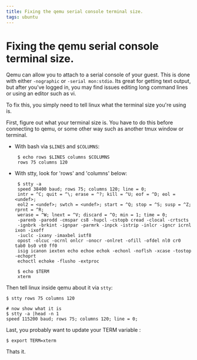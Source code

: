 ```yaml
---
title: Fixing the qemu serial console terminal size.
tags: ubuntu
---
```

# Fixing the qemu serial console terminal size.
Qemu can allow you to attach to a serial console of your guest.
This is done with either `-nographic` or `-serial mon:stdio`.
Its great for getting text output, but after you've logged in,
you may find issues editing long command lines or using an editor
such as vi.

To fix this, you simply need to tell linux what the terminal
size you're using is.

First, figure out what your terminal size is.  You have to do this
before connecting to qemu, or some other way such as another tmux
window or terminal.

 * With bash via `$LINES` and `$COLUMNS`:

        $ echo rows $LINES columns $COLUMNS
        rows 75 columns 120

 * With stty, look for 'rows' and 'columns' below:

        $ stty -a
        speed 38400 baud; rows 75; columns 120; line = 0;
        intr = ^C; quit = ^\; erase = ^?; kill = ^U; eof = ^D; eol = <undef>;
        eol2 = <undef>; swtch = <undef>; start = ^Q; stop = ^S; susp = ^Z; rprnt = ^R;
        werase = ^W; lnext = ^V; discard = ^O; min = 1; time = 0;
        -parenb -parodd -cmspar cs8 -hupcl -cstopb cread -clocal -crtscts
        -ignbrk -brkint -ignpar -parmrk -inpck -istrip -inlcr -igncr icrnl ixon -ixoff
        -iuclc -ixany -imaxbel iutf8
        opost -olcuc -ocrnl onlcr -onocr -onlret -ofill -ofdel nl0 cr0 tab0 bs0 vt0 ff0
        isig icanon iexten echo echoe echok -echonl -noflsh -xcase -tostop -echoprt
        echoctl echoke -flusho -extproc

        $ echo $TERM
        xterm


Then tell linux inside qemu about it via `stty`:

    $ stty rows 75 columns 120

    # now show what it is
    $ stty -a |head -n 1
    speed 115200 baud; rows 75; columns 120; line = 0;

Last, you probably want to update your TERM variable :

    $ export TERM=xterm

Thats it.
